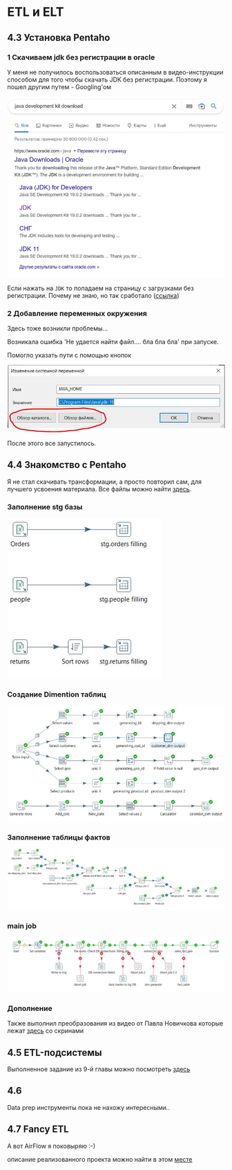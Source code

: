 # ETL и ELT

## 4.3 Установка Pentaho

### 1 Скачиваем jdk без регистрации в oracle

У меня не получилось воспользоваться описанным в видео-инструкции способом для того чтобы скачать JDK без регистрации.
Поэтому я пошел другим путем - Googling'ом

![jdk_download](./img/jdk_download.JPG)

Если нажать на `JDK` то попадаем на страницу с загрузками без регистрации. Почему не знаю, но так сработало ([ссылка](https://www.oracle.com/in/java/technologies/downloads/#jdk19-windows))

### 2 Добавление переменных окружения

Здесь тоже возникли проблемы...

Возникала ошибка 'Не удается найти файл.... бла бла бла' при запуске.

Помогло указать пути с помощью кнопок

![Env_var](./img/Pentaho_variables.JPG)

После этого все запустилось.

## 4.4 Знакомство с Pentaho

Я не стал скачивать трансформации, а просто повторил сам, для лучшего усвоения материала. Все файлы можно найти [здесь](./4-4/).

### Заполнение stg базы

![4-4-1](./4-4/img/filling_stg.JPG)

### Создание Dimention таблиц

![4-4-2](./4-4/img/dim_generation.JPG)

### Заполнение таблицы фактов

![4-4-3](./4-4/img/filling_sales_fact.JPG)

### main job

![4-4-4](./4-4/img/main_job.JPG)

### Дополнение

Также выполнил преобразования из видео от Павла Новичкова которые лежат [здесь](./pentaho_intro/novickov_pjct/) со скринами

## 4.5 ETL-подсистемы

Выполненное задание из 9-й главы можно посмотреть [здесь](./4-5/)

## 4.6

Data prep инструменты пока не нахожу интересными..

## 4.7 Fancy ETL

А вот AirFlow я поковыряю :-)

описание реализованного проекта можно найти в этом [месте](https://github.com/Sergei-Shitov/job-analitics)

